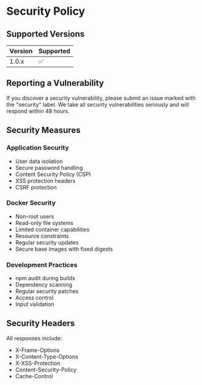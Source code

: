# Security Policy

## Supported Versions

| Version | Supported          |
| ------- | ------------------ |
| 1.0.x   | :white_check_mark: |

## Reporting a Vulnerability

If you discover a security vulnerability, please submit an issue marked with the "security" label. We take all security vulnerabilities seriously and will respond within 48 hours.

## Security Measures

### Application Security

- User data isolation
- Secure password handling
- Content Security Policy (CSP)
- XSS protection headers
- CSRF protection

### Docker Security

- Non-root users
- Read-only file systems
- Limited container capabilities
- Resource constraints
- Regular security updates
- Secure base images with fixed digests

### Development Practices

- npm audit during builds
- Dependency scanning
- Regular security patches
- Access control
- Input validation

## Security Headers

All responses include:

- X-Frame-Options
- X-Content-Type-Options
- X-XSS-Protection
- Content-Security-Policy
- Cache-Control
